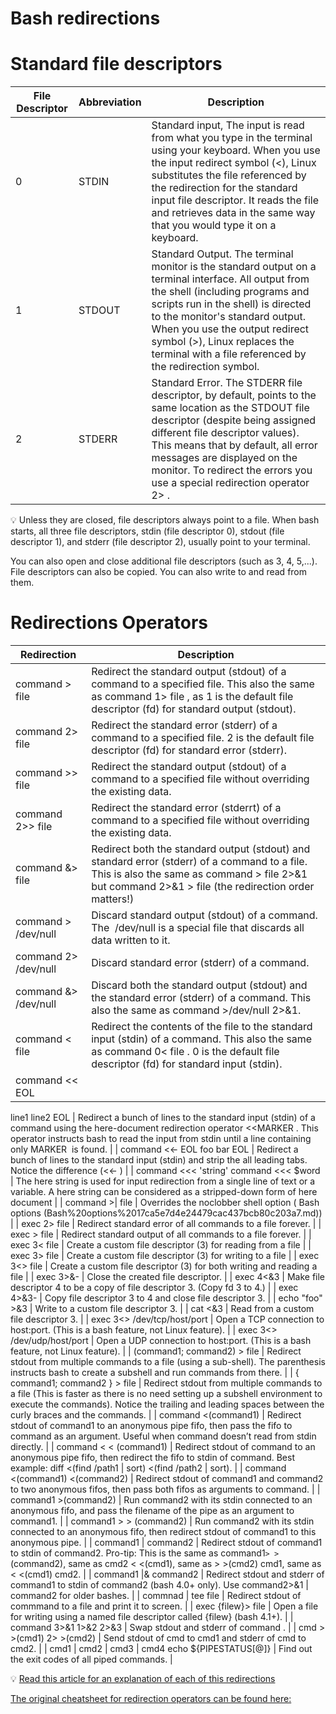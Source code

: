 # Bash redirections

# Standard file descriptors

| File Descriptor | Abbreviation | Description |
| --- | --- | --- |
| 0 | STDIN | Standard input, The input is read from what you type in the terminal using your keyboard. When you use the input redirect symbol (<), Linux substitutes the file referenced by the redirection for the standard input file descriptor. It reads the file and retrieves data in the same way that you would type it on a keyboard. |
| 1 | STDOUT | Standard Output. The terminal monitor is the standard output on a terminal interface. All output from the shell (including programs and scripts run in the shell) is directed to the monitor's standard output. When you use the output redirect symbol (>), Linux replaces the terminal with a file referenced by the redirection symbol. |
| 2 | STDERR | Standard Error. The STDERR file descriptor, by default, points to the same location as the STDOUT file descriptor (despite being assigned different file descriptor values). This means that by default, all error messages are displayed on the monitor. To  redirect the errors you use a special redirection operator 2> . |

<aside>
💡 Unless they are closed, file descriptors always point to a file. When bash starts, all three file descriptors, stdin (file descriptor 0), stdout (file descriptor 1), and stderr (file descriptor 2), usually point to your terminal.

You can also open and close additional file descriptors (such as 3, 4, 5,...). File descriptors can also be copied. You can also write to and read from them.

</aside>

# Redirections Operators

| Redirection | Description |
| --- | --- |
| command > file | Redirect the standard output (stdout) of a command to a specified file. This also the same as command 1> file , as 1 is the default file descriptor (fd) for standard output (stdout). |
| command 2> file | Redirect the standard error (stderr) of a command to a specified file. 2 is the default file descriptor (fd) for standard error (stderr). |
| command >> file | Redirect the standard output (stdout) of a command to a specified file without overriding the existing data. |
| command 2>> file | Redirect the standard error (stderrt) of a command to a specified file without overriding the existing data. |
| command &> file | Redirect both the standard output (stdout) and  standard error (stderr) of a command to a file. This is also the same as command > file 2>&1  but command 2>&1 > file  (the redirection order matters!) |
| command > /dev/null | Discard  standard output (stdout) of a command. The  /dev/null  is  a special file that discards all data written to it. |
| command 2> /dev/null | Discard  standard error (stderr) of a command.  |
| command &> /dev/null | Discard  both the  standard output (stdout) and the standard error (stderr) of a command. This also the same as command >/dev/null 2>&1. |
| command < file | Redirect the contents of the file to the standard input (stdin) of a command. This also the same as command 0< file . 0 is the default file descriptor (fd) for standard input (stdin). |
| command << EOL
line1
line2
EOL | Redirect a bunch of lines to the standard input (stdin) of a command using the here-document redirection operator <<MARKER . This operator instructs bash to read the input from stdin until a line containing only MARKER
 is found. |
| command <<- EOL
<tab>foo
<tab><tab>bar
EOL | Redirect a bunch of lines to the standard input (stdin) and strip the all leading tabs. Notice the difference (<<- ) |
| command <<< 'string'
command <<< $word | The here string is used for input redirection from a single line of text or a variable. A here string can be considered as a stripped-down form of here document |
| command >| file | Overrides the noclobber shell option ( Bash options (Bash%20options%2017ca5e7d4e24479cac437bcb80c203a7.md))  |
| exec 2> file | Redirect standard error of all commands to a file forever. |
| exec > file | Redirect standard output of all commands to a file forever. |
| exec 3< file | Create a custom file descriptor (3) for reading from a file |
| exec 3> file | Create a custom file descriptor (3) for writing to a file |
| exec 3<> file | Create a custom file descriptor (3) for both writing and reading a file |
| exec 3>&- | Close the created file descriptor. |
| exec 4<&3 | Make file descriptor 4 to be a copy of file descriptor 3. (Copy fd 3 to 4.) |
| exec 4>&3- | Copy file descriptor 3 to 4 and close file descriptor 3. |
| echo "foo" >&3 | Write to a custom file descriptor 3. |
| cat <&3 | Read from a custom file descriptor 3. |
| exec 3<> /dev/tcp/host/port | Open a TCP connection to host:port. (This is a bash feature, not Linux feature). |
| exec 3<> /dev/udp/host/port | Open a UDP connection to host:port. (This is a bash feature, not Linux feature). |
| (command1; command2) > file | Redirect stdout from multiple commands to a file (using a sub-shell). The parenthesis instructs bash to create a subshell and run commands from there. |
| { command1; command2 } > file | Redirect stdout from multiple commands to a file (This is faster as there is no need setting up a subshell environment to execute the commands). Notice the trailing and leading spaces between the curly braces and the commands. |
| command <(command1) | Redirect stdout of command1 to an anonymous  pipe fifo, then pass the fifo to command as an argument. Useful when command doesn’t read from stdin directly. |
| command < < (command1) | Redirect stdout of command to an anonymous pipe fifo, then redirect the fifo to stdin of command. Best example: diff <(find /path1 | sort) <(find /path2 | sort). |
| command <(command1) <(command2) | Redirect stdout of command1 and command2 to two anonymous fifos, then pass both fifos as arguments to command. |
| command1 >(command2) | Run command2 with its stdin connected to an anonymous fifo, and pass the filename of the pipe as an argument to command1. |
| command1 > > (command2) | Run command2 with its stdin connected to an anonymous fifo, then redirect stdout of command1 to this anonymous pipe. |
| command1 | command2 | Redirect stdout of command1 to stdin of command2. Pro-tip: This is the same as command1`> >` (command2), same as cmd2 < <(cmd1), same as > >(cmd2) cmd1, same as < <(cmd1) cmd2. |
| command1 |& command2 | Redirect stdout and stderr of command1 to stdin of command2 (bash 4.0+ only). Use command2>&1 | command2 for older bashes. |
| commnad | tee file | Redirect stdout of commmand to a file and print it to screen. |
| exec {filew}> file | Open a file for writing using a named file descriptor called {filew} (bash 4.1+). |
| command 3>&1 1>&2 2>&3 | Swap stdout and stderr of command . |
| cmd > >(cmd1) 2> >(cmd2) | Send stdout of cmd to cmd1 and stderr of cmd to cmd2. |
| cmd1 | cmd2 | cmd3 | cmd4
echo ${PIPESTATUS[@]} | Find out the exit codes of all piped commands. |

<aside>

💡 [Read this article for an explanation of each of this redirections](https://catonmat.net/bash-one-liners-explained-part-three)

[The original cheatsheet for redirection operators can be found here:](https://catonmat.net/ftp/bash-redirections-cheat-sheet.pdf)

</aside>
